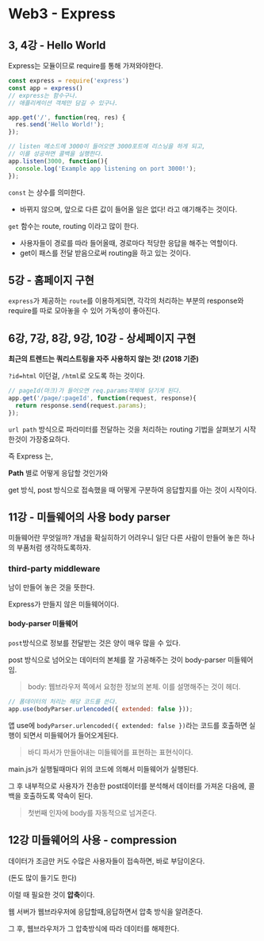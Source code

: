 # Web3 - Express

## 3, 4강 - Hello World

Express는 모듈이므로 require를 통해 가져와야한다.

```javascript
const express = require('express')
const app = express() 
// express는 함수구나.
// 애플리케이션 객체만 담길 수 있구나.

app.get('/', function(req, res) {
  res.send('Hello World!');
});

// listen 메소드에 3000이 들어오면 3000포트에 리스닝을 하게 되고, 
// 이를 성공하면 콜백을 실행한다.
app.listen(3000, function(){
  console.log('Example app listening on port 3000!');
});
```

`const` 는 상수를 의미한다.

- 바뀌지 않으며, 앞으로 다른 값이 들어올 일은 없다! 라고 얘기해주는 것이다.

`get` 함수는 route, routing 이라고 많이 한다.

- 사용자들이 경로를 따라 들어올때, 경로마다 적당한 응답을 해주는 역할이다.
- get이 패스를 전달 받음으로써 routing을 하고 있는 것이다.

## 5강 - 홈페이지 구현

`express`가 제공하는 `route`를 이용하게되면,  각각의 처리하는 부분의 response와 require를 따로 모아놓을 수 있어 가독성이 좋아진다. 

## 6강, 7강, 8강, 9강, 10강 - 상세페이지 구현

**최근의 트렌드는 쿼리스트링을 자주 사용하지 않는 것! (2018 기준)**

`?id=html` 이던걸, `/html`로 오도록 하는 것이다.

```javascript
// pageId(마크)가 들어오면 req.params객체에 담기게 된다. 
app.get('/page/:pageId', function(request, response){
  return response.send(request.params);
});
```

`url path` 방식으로 파라미터를 전달하는 것을 처리하는 routing 기법을 살펴보기 시작한것이 가장중요하다.

즉 Express 는,

**Path** 별로 어떻게 응답할 것인가와

get 방식, post 방식으로 접속했을 때 어떻게 구분하여 응답할지를 아는 것이 시작이다.

## 11강 - 미들웨어의 사용 body parser

미들웨어란 무엇일까? 개념을 확실히하기 어려우니 일단 다른 사람이 만들어 놓은 하나의 부품처럼 생각하도록하자.

### third-party middleware

남이 만들어 놓은 것을 뜻한다.

Express가 만들지 않은 미들웨어이다.

#### body-parser 미들웨어

`post`방식으로 정보를 전달받는 것은 양이 매우 많을 수 있다.

post 방식으로 넘어오는 데이터의 본체를 잘 가공해주는 것이 body-parser 미들웨어임.

> body: 웹브라우저 쪽에서 요청한 정보의 본체. 이를 설명해주는 것이 헤더.

```javascript
// 폼데이터의 처리는 해당 코드를 쓴다.
app.use(bodyParser.urlencoded({ extended: false }));
```

앱 use에 `bodyParser.urlencoded({ extended: false })`라는 코드를 호출하면 실행이 되면서 미들웨어가 들어오게된다.

>  바디 파서가 만들어내는 미들웨어를 표현하는 표현식이다.

main.js가 실행될때마다 위의 코드에 의해서 미들웨어가 실행된다. 

그 후 내부적으로 사용자가 전송한 post데이터를 분석해서 데이터를 가져온 다음에, 콜백을 호출하도록 약속이 된다.

> 첫번째 인자에 body를 자동적으로 넘겨준다.

## 12강 미들웨어의 사용 - compression

 데이터가 조금만 커도 수많은 사용자들이 접속하면, 바로 부담이온다.

(돈도 많이 들기도 한다)

이럴 때 필요한 것이 **압축**이다.

웹 서버가 웹브라우저에 응답할때,응답하면서 압축 방식을 알려준다.

그 후, 웹브라우저가 그 압축방식에 따라 데이터를 해제한다.





